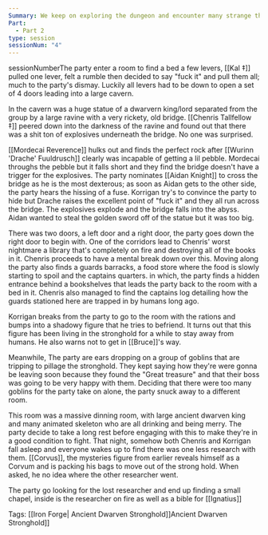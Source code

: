 ```yaml
---
Summary: We keep on exploring the dungeon and encounter many strange things, including a researcher that spontaneously combusted after touching an old book
Part:
  - Part 2
type: session
sessionNum: "4"
---
```

sessionNumberThe party enter a room to find a bed a few levers, [[Kal ‡]] pulled one lever, felt a rumble then decided to say "fuck it" and pull them all; much to the party's dismay. Luckily all levers had to be down to open a set of 4 doors leading into a large cavern. 

In the cavern was a huge statue of a dwarvern king/lord separated from the group by a large ravine with a very rickety, old bridge. [[Chenris Tallfellow ‡]] peered down into the darkness of the ravine and found out that there was a shit ton of explosives underneath the bridge. No one was surprised.

[[Mordecai Reverence]] hulks out and finds the perfect rock after [[Wurinn 'Drache' Fuuldrusch]] clearly was incapable of getting a lil pebble.  Mordecai throughs the pebble but it falls short and they find the bridge doesn't have a trigger for the explosives. The party nominates [[Aidan Knight]] to cross the bridge as he is the most dexterous; as soon as Aidan gets to the other side, the party hears the hissing of a fuse. Korrigan try's to convince the party to hide but Drache raises the excellent point of "fuck it" and they all run across the bridge. The explosives explode and the bridge falls into the abyss. Aidan wanted to steal the golden sword off of the statue but it was too big. 

There was two doors, a left door and a right door, the party goes down the right door to begin with. One of the corridors lead to Chenris' worst nightmare a library that's completely on fire and destroying all of the books in it. Chenris proceeds to have a mental break down over this. Moving along the party also finds a guards barracks, a food store where the food is slowly starting to spoil and the captains quarters. in which, the party finds a hidden entrance behind a bookshelves that leads the party back to the room with a bed in it. Chenris also managed to find the captains log detailing how the guards stationed here are trapped in by humans long ago. 

Korrigan breaks from the party to go to the room with the rations and bumps into a shadowy figure that he tries to befriend. It turns out that this figure has been living in the stronghold for a while to stay away from humans. He also warns not to get in [[Bruce]]'s way. 

Meanwhile, The party are ears dropping on a group of goblins that are tripping to pillage the stronghold. They kept saying how they're were gonna be leaving soon because they found the "Great treasure" and that their boss was going to be very happy with them. Deciding that there were too many goblins for the party take on alone, the party snuck away to a different room. 

This room was a massive dinning room, with large ancient dwarven king and many animated skeleton who are all drinking and being merry. The party decide to take a long rest before engaging with this to make they're in a good condition to fight. That night, somehow both Chenris and Korrigan fall asleep and everyone wakes up to find there was one less research with them. [[Corvus]], the mysteries figure from earlier reveals himself as a Corvum and is packing his bags to move out of the strong hold. When asked, he no idea where the other researcher went. 

The party go looking for the lost researcher and end up finding a small chapel, inside is the researcher on fire as well as a bible for [[Ignatius]]

Tags:
[[Iron Forge| Ancient Dwarven Stronghold]]Ancient Dwarven Stronghold]]